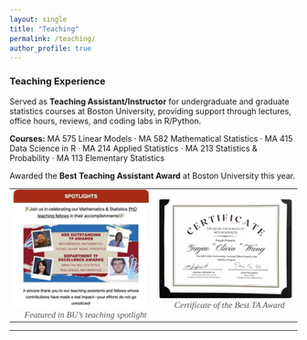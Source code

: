 ```yaml
---
layout: single
title: "Teaching"
permalink: /teaching/
author_profile: true
---
```

<style>
.page__content p,
.page__content li,
.page__content strong,
.page__content em,
.archive__item-excerpt,
.archive__item-body {
  font-family: "Georgia", serif;
  font-size: 16px;
  line-height: 1.7;
  color: #2a2a2a;
  margin-bottom: 1.2em;
}

.page__title {
  font-family: "Georgia", serif;
  font-size: 28px;
  font-weight: 500;
}


.page__content figure {
  text-align: center;
  margin: 2em auto;
}

.page__content figure img {
  border-radius: 8px;
  max-width: 100%;
  box-shadow: 0 2px 6px rgba(0, 0, 0, 0.15);
}

.page__content figure figcaption {
  font-family: "Georgia", serif;
  font-size: 16px;
  color: #555;
  font-style: italic;
  margin-top: 0.5em;
}
</style>


<style>
.page__content ul,
.page__content ol,
.page__content li,
.page__content li strong {
  font-family: "Georgia", serif !important;
  font-size: 18px !important;
  line-height: 1.7;
  color: #2a2a2a;
}

.page__content strong {
  font-family: "Georgia", serif !important;
  font-weight: bold;
}
</style>





### Teaching Experience

Served as **Teaching Assistant/Instructor** for undergraduate and graduate statistics courses at Boston University, providing support through lectures, office hours, reviews, and coding labs in R/Python.

**Courses:** MA 575 Linear Models · MA 582 Mathematical Statistics · MA 415 Data Science in R · MA 214 Applied Statistics · MA 213 Statistics & Probability · MA 113 Elementary Statistics

Awarded the **Best Teaching Assistant Award** at Boston University this year.


<table style="width: 100%; text-align: center;">
  <tr>
    <td>
      <img src="/assets/images/best_ta_award_announcement.jpg" alt="BU Teaching Award Feature" style="width:300px; border-radius: 8px;"><br>
      <em style="font-family: Georgia, serif; font-size: 15px; color: #555;">📣 Featured in BU’s teaching spotlight</em>
    </td>
    <td>
      <img src="/assets/images/best_ta_award_certificate.jpg" alt="Best TA Certificate" style="width:300px; border-radius: 8px;"><br>
      <em style="font-family: Georgia, serif; font-size: 15px; color: #555;">📜 Certificate of the Best TA Award</em>
    </td>
  </tr>
</table>



---

